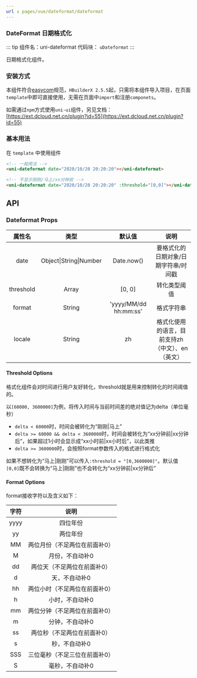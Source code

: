 ```yaml
---
url : pages/vue/dateformat/dateformat
---
```


### DateFormat 日期格式化
::: tip 组件名：uni-dateformat
代码块： `uDateformat`
:::

日期格式化组件。

### 安装方式

本组件符合[easycom](https://uniapp.dcloud.io/collocation/pages?id=easycom)规范，`HBuilderX 2.5.5`起，只需将本组件导入项目，在页面`template`中即可直接使用，无需在页面中`import`和注册`componets`。

如需通过`npm`方式使用`uni-ui`组件，另见文档：[https://ext.dcloud.net.cn/plugin?id=55](https://ext.dcloud.net.cn/plugin?id=55)

### 基本用法

在 ``template`` 中使用组件

```html
<!-- 一般用法 -->
<uni-dateformat date="2020/10/20 20:20:20"></uni-dateformat>

<!-- 不显示刚刚/马上/xx分钟前 -->
<uni-dateformat date="2020/10/20 20:20:20" :threshold="[0,0]"></uni-dateformat>
```

## API

### Dateformat Props

|属性名		|类型							|默认值					|说明												|
|:-:		|:-:							|:-:					|:-:												|
|date		|Object&#124;String&#124;Number	|Date.now()				|要格式化的日期对象/日期字符串/时间戳				|
|threshold	|Array							|[0, 0]					|转化类型阈值										|
|format		|String							|'yyyy/MM/dd hh:mm:ss'	|格式字符串											|
|locale		|String							|zh						|格式化使用的语言，目前支持zh（中文）、en（英文）	|


#### Threshold Options

格式化组件会对时间进行用户友好转化，threshold就是用来控制转化的时间阈值的。

以`[60000, 3600000]`为例，将传入时间与当前时间差的绝对值记为delta（单位毫秒）

- `delta < 60000`时，时间会被转化为“刚刚|马上”
- `delta >= 60000 && delta < 3600000`时，时间会被转化为“xx分钟前|xx分钟后”，如果超过1小时会显示成“xx小时前|xx小时后”，以此类推
- `delta >= 3600000`时，会按照format参数传入的格式进行格式化

如果不想转化为“马上|刚刚”可以传入`:threshold = "[0,3600000]"`。默认值`[0,0]`既不会转换为“马上|刚刚”也不会转化为“xx分钟前|xx分钟后”

#### Format Options

format接收字符以及含义如下：

|字符	|说明							|
|:-:	|:-:							|
|yyyy	|四位年份						|
|yy		|两位年份						|
|MM		|两位月份（不足两位在前面补0）	|
|M		|月份，不自动补0				|
|dd		|两位天（不足两位在前面补0）	|
|d		|天，不自动补0					|
|hh		|两位小时（不足两位在前面补0）	|
|h		|小时，不自动补0				|
|mm		|两位分钟（不足两位在前面补0）	|
|m		|分钟，不自动补0				|
|ss		|两位秒（不足两位在前面补0）	|
|s		|秒，不自动补0					|
|SSS	|三位毫秒（不足三位在前面补0）	|
|S		|毫秒，不自动补0				|

